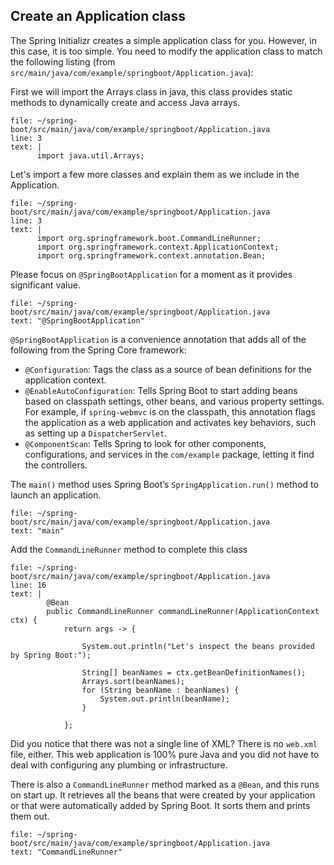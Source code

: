 
## Create an Application class

The Spring Initializr creates a simple application class for you. However, in this case, it is too simple. You need to modify the application class to match the following listing (from `src/main/java/com/example/springboot/Application.java`):


First we will import the Arrays class in java, this class provides static methods to dynamically create and access Java arrays.
```editor:insert-lines-before-line
file: ~/spring-boot/src/main/java/com/example/springboot/Application.java
line: 3
text: |
      import java.util.Arrays;
```

Let's import a few more classes and explain them as we include in the Application.
```editor:insert-lines-before-line
file: ~/spring-boot/src/main/java/com/example/springboot/Application.java
line: 3
text: |
      import org.springframework.boot.CommandLineRunner;
      import org.springframework.context.ApplicationContext;
      import org.springframework.context.annotation.Bean;

```

Please focus on `@SpringBootApplication` for a moment as it provides significant value.
```editor:select-matching-text
file: ~/spring-boot/src/main/java/com/example/springboot/Application.java
text: "@SpringBootApplication"
```

`@SpringBootApplication` is a convenience annotation that adds all of the following from the Spring Core framework:
*   `@Configuration`: Tags the class as a source of bean definitions for the application context.
*   `@EnableAutoConfiguration`: Tells Spring Boot to start adding beans based on classpath settings, other beans, and various property settings. For example, if `spring-webmvc` is on the classpath, this annotation flags the application as a web application and activates key behaviors, such as setting up a `DispatcherServlet`.
*   `@ComponentScan`: Tells Spring to look for other components, configurations, and services in the `com/example` package, letting it find the controllers.

The `main()` method uses Spring Boot’s `SpringApplication.run()` method to launch an application. 
```editor:select-matching-text
file: ~/spring-boot/src/main/java/com/example/springboot/Application.java
text: "main"
```

Add the `CommandLineRunner` method to complete this class
```editor:insert-lines-before-line
file: ~/spring-boot/src/main/java/com/example/springboot/Application.java
line: 16
text: |
        @Bean
        public CommandLineRunner commandLineRunner(ApplicationContext ctx) {
            return args -> {

                System.out.println("Let's inspect the beans provided by Spring Boot:");

                String[] beanNames = ctx.getBeanDefinitionNames();
                Arrays.sort(beanNames);
                for (String beanName : beanNames) {
                    System.out.println(beanName);
                }

            };
```

Did you notice that there was not a single line of XML? There is no `web.xml` file, either. This web application is 100% pure Java and you did not have to deal with configuring any plumbing or infrastructure.

There is also a `CommandLineRunner` method marked as a `@Bean`, and this runs on start up. It retrieves all the beans that were created by your application or that were automatically added by Spring Boot. It sorts them and prints them out.

```editor:select-matching-text
file: ~/spring-boot/src/main/java/com/example/springboot/Application.java
text: "CommandLineRunner"
```
